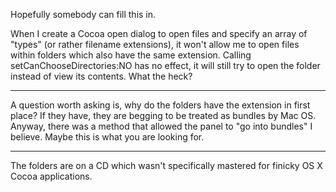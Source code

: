 

Hopefully somebody can fill this in.

When I create a Cocoa open dialog to open files and specify an array of "types" (or rather filename extensions), it won't allow me to open files within folders which also have the same extension. Calling setCanChooseDirectories:NO has no effect, it will still try to open the folder instead of view its contents. What the heck?

----

A question worth asking is, why do the folders have the extension in first place? If they have, they are begging to be treated as bundles by Mac OS.
Anyway, there was a method that allowed the panel to "go into bundles" I believe. Maybe this is what you are looking for.

----

The folders are on a CD which wasn't specifically mastered for finicky OS X Cocoa applications.
